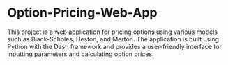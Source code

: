 # Option-Pricing-Web-App
This project is a web application for pricing options using various models such as Black-Scholes, Heston, and Merton. The application is built using Python with the Dash framework and provides a user-friendly interface for inputting parameters and calculating option prices.
